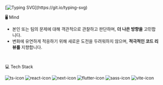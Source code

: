 
[![Typing SVG](https://readme-typing-svg.demolab.com?font=Roboto&weight=300&pause=1000&color=000000&width=720&height=60&lines=I+believe+that+daily+small+efforts+can+make+a+big+difference.)](https://git.io/typing-svg)

🖥️ Mind
<ul>
  <li>본인 또는 팀의 문제에 대해 객관적으로 관찰하고 판단하며, <strong>더 나은 방향을</strong> 고민합니다.</li>
  <li>변화에 유연하게 적응하기 위해 새로운 도전을 두려워하지 않으며, <strong>적극적인 코드 리뷰를</strong> 지향합니다.</li>
</ul>

<br/>

💻 Tech Stack

 <img src="https://img.shields.io/badge/typescript-%23007ACC.svg?style=for-the-badge&logo=typescript&logoColor=white" alt="ts-icon" /> <img src="https://img.shields.io/badge/react-%2320232a.svg?style=for-the-badge&logo=react&logoColor=%2361DAFB" alt="react-icon" /> 
 <img src="https://img.shields.io/badge/Next-black?style=for-the-badge&logo=next.js&logoColor=white" alt="next-icon" /> <img src="https://img.shields.io/badge/Flutter-%2302569B.svg?style=for-the-badge&logo=Flutter&logoColor=white" alt="flutter-icon" />
 <img src="https://img.shields.io/badge/SCSS-hotpink.svg?style=for-the-badge&logo=SASS&logoColor=white" alt="sass-icon"/> <img src="https://img.shields.io/badge/vite-%23646CFF.svg?style=for-the-badge&logo=vite&logoColor=white" alt="vite-icon"/>
 
